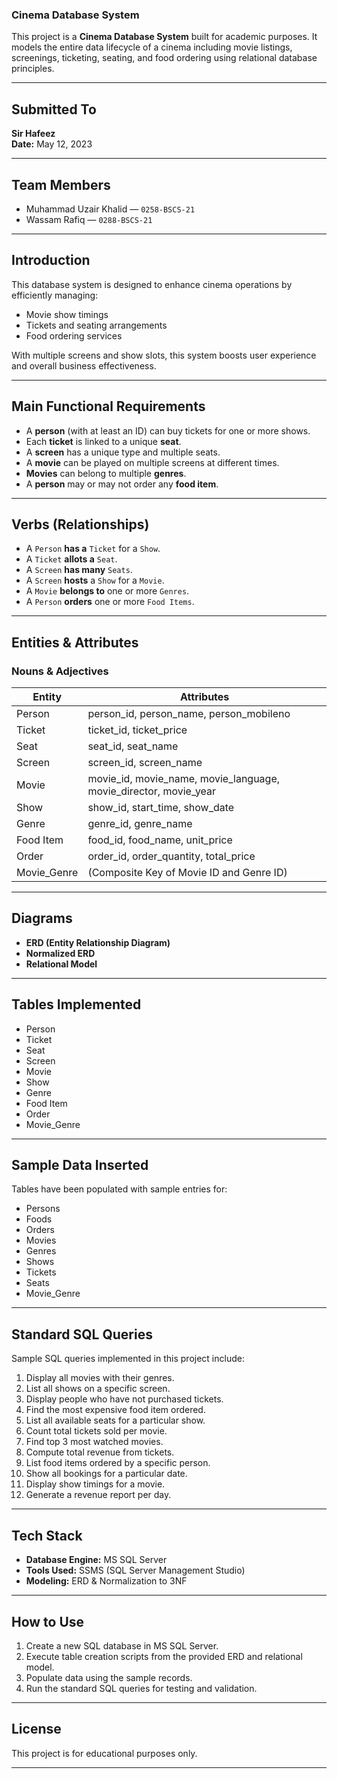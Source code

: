 ### Cinema Database System

This project is a **Cinema Database System** built for academic purposes. It models the entire data lifecycle of a cinema including movie listings, screenings, ticketing, seating, and food ordering using relational database principles.

---

## Submitted To

**Sir Hafeez**  
**Date:** May 12, 2023

---

## Team Members

- Muhammad Uzair Khalid — `0258-BSCS-21`
- Wassam Rafiq — `0288-BSCS-21`

---

## Introduction

This database system is designed to enhance cinema operations by efficiently managing:
- Movie show timings
- Tickets and seating arrangements
- Food ordering services

With multiple screens and show slots, this system boosts user experience and overall business effectiveness.

---

## Main Functional Requirements

- A **person** (with at least an ID) can buy tickets for one or more shows.
- Each **ticket** is linked to a unique **seat**.
- A **screen** has a unique type and multiple seats.
- A **movie** can be played on multiple screens at different times.
- **Movies** can belong to multiple **genres**.
- A **person** may or may not order any **food item**.

---

## Verbs (Relationships)

- A `Person` **has a** `Ticket` for a `Show`.
- A `Ticket` **allots a** `Seat`.
- A `Screen` **has many** `Seats`.
- A `Screen` **hosts** a `Show` for a `Movie`.
- A `Movie` **belongs to** one or more `Genres`.
- A `Person` **orders** one or more `Food Items`.

---

## Entities & Attributes

### Nouns & Adjectives

| Entity         | Attributes                                                                 |
|----------------|-----------------------------------------------------------------------------|
| Person         | person\_id, person\_name, person\_mobileno                                  |
| Ticket         | ticket\_id, ticket\_price                                                   |
| Seat           | seat\_id, seat\_name                                                        |
| Screen         | screen\_id, screen\_name                                                    |
| Movie          | movie\_id, movie\_name, movie\_language, movie\_director, movie\_year       |
| Show           | show\_id, start\_time, show\_date                                           |
| Genre          | genre\_id, genre\_name                                                      |
| Food Item      | food\_id, food\_name, unit\_price                                           |
| Order          | order\_id, order\_quantity, total\_price                                    |
| Movie\_Genre   | (Composite Key of Movie ID and Genre ID)                                    |

---

## Diagrams

- **ERD (Entity Relationship Diagram)**
- **Normalized ERD**
- **Relational Model**

---

## Tables Implemented

- Person
- Ticket
- Seat
- Screen
- Movie
- Show
- Genre
- Food Item
- Order
- Movie\_Genre

---

## Sample Data Inserted

Tables have been populated with sample entries for:

- Persons
- Foods
- Orders
- Movies
- Genres
- Shows
- Tickets
- Seats
- Movie\_Genre

---

## Standard SQL Queries

Sample SQL queries implemented in this project include:

1. Display all movies with their genres.
2. List all shows on a specific screen.
3. Display people who have not purchased tickets.
4. Find the most expensive food item ordered.
5. List all available seats for a particular show.
6. Count total tickets sold per movie.
7. Find top 3 most watched movies.
8. Compute total revenue from tickets.
9. List food items ordered by a specific person.
10. Show all bookings for a particular date.
11. Display show timings for a movie.
12. Generate a revenue report per day.

---

## Tech Stack

- **Database Engine:** MS SQL Server
- **Tools Used:** SSMS (SQL Server Management Studio)
- **Modeling:** ERD & Normalization to 3NF

---

## How to Use

1. Create a new SQL database in MS SQL Server.
2. Execute table creation scripts from the provided ERD and relational model.
3. Populate data using the sample records.
4. Run the standard SQL queries for testing and validation.

---

## License

This project is for educational purposes only.

---


